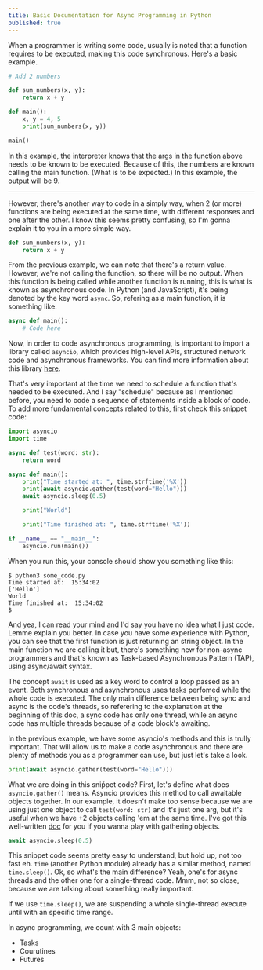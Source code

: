 ```yaml
---
title: Basic Documentation for Async Programming in Python
published: true
---
```




When a programmer is writing some code, usually is noted that a function requires to be executed, making 
this code synchronous. Here's a basic example. 

```python 
# Add 2 numbers

def sum_numbers(x, y):
    return x + y

def main():
    x, y = 4, 5
    print(sum_numbers(x, y))

main()
```

In this example, the interpreter knows that the args in the function above needs to be known
to be executed. Because of this, the numbers are known calling the main function. (What is to 
be expected.) In this example, the output will be 9. 				

* * *

 

However, there's another way to code in a simply way, when 2 (or more) functions are being executed at the same time, with different responses and 
one after the other. I know this seems pretty confusing, so I'm gonna explain it to you in a more simple way. 

```python 
def sum_numbers(x, y):
    return x + y
```

From the previous example, we can note that there's a return value. However, we're not calling the function, so there will be no output. When this function is being called 
while another function is running, this is what is known as asynchronous code. In Python (and JavaScript), it's being denoted by the key word ```async```. So, refering as a main 
function, it is something like: 

```python
async def main():
    # Code here
```
Now, in order to code asynchronous programming, is important to import a library called ```asyncio```, which provides high-level APIs, structured network code and asynchronous frameworks. You
can find more information about this library [here](https://docs.python.org/3/library/asyncio.html).

That's very important at the time we need to schedule a function that's needed to be executed. And I say "schedule" because as I mentioned
before, you need to code a sequence of statements inside a block of code. To add more fundamental concepts related to this, first check this snippet code:

```python
import asyncio
import time

async def test(word: str):
    return word

async def main():
    print("Time started at: ", time.strftime('%X'))
    print(await asyncio.gather(test(word="Hello")))
    await asyncio.sleep(0.5)

    print("World")

    print("Time finished at: ", time.strftime('%X'))

if __name__ == "__main__":
    asyncio.run(main())

```
When you run this, your console should show you something like this:

```
$ python3 some_code.py
Time started at:  15:34:02
['Hello']
World
Time finished at:  15:34:02
$
```
And yea, I can read your mind and I'd say you have no idea what I just code. Lemme explain you better. In case you have some experience
with Python, you can see that the first function is just returning an string object. In the main function we are calling it but, there's something new for non-async programmers and that's known as Task-based Asynchronous Pattern (TAP), using async/await syntax. 

The concept ```await``` is used as a key word to control a loop passed as an event. Both synchronous and asynchronous uses tasks perfomed while the whole code is executed. The only main difference between being sync and async is the code's threads, so referering to the explanation at the beginning of this doc, a sync code has only one thread, while an async code has multiple threads because of a code block's awaiting. 

In the previous example, we have some asyncio's methods and this is trully important. That will allow us to make a code asynchronous and there are plenty of methods you as a programmer can use, but just let's take a look. 

```python
print(await asyncio.gather(test(word="Hello")))
```
What we are doing in this sniṕpet code? First, let's define what does  ```asyncio.gather()``` means. Asyncio provides this method to call awaitable objects together. In our example, it doesn't make too sense because we are using just one object to call  ```test(word: str)``` and it's just one arg, but it's useful when we have +2 objects calling 'em at the same time. I've got this well-written [doc](https://superfastpython.com/asyncio-gather/) for you if you wanna play with gathering objects. 

```python
await asyncio.sleep(0.5)
```
This snippet code seems pretty easy to understand, but hold up, not too fast eh.  ```time``` (another Python module) already has a similar method, named  ```time.sleep()```. Ok, so what's the main difference? Yeah, one's for async threads and the other one for a single-thread code. Mmm, not so close, because we are talking about something really important. 

If we use ```time.sleep()```, we are suspending a whole single-thread execute until with an specific time range. 





In async programming, we count with 3 main objects:
- Tasks
- Courutines
- Futures



